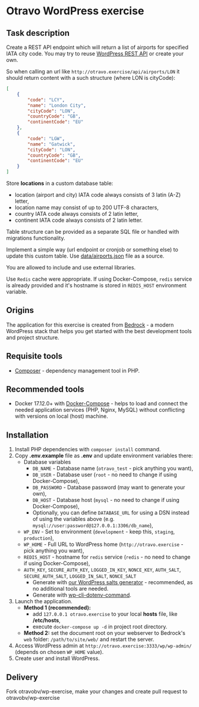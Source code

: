 # Otravo WordPress exercise

## Task description

Create a REST API endpoint which will return a list of airports for specified IATA city code.
You may try to reuse [WordPress REST API](https://developer.wordpress.org/rest-api/) or create your own.

So when calling an url like `http://otravo.exercise/api/airports/LON` it should return content with a such structure (where LON is cityCode):
```json
[
    {
        "code": "LCY",
        "name": "London City",
        "cityCode": "LON",
        "countryCode": "GB",
        "continentCode": "EU"
    },
    {
        "code": "LGW",
        "name": "Gatwick",
        "cityCode": "LON",
        "countryCode": "GB",
        "continentCode": "EU"
    }
]
```

Store **locations** in a custom database table:
- location (airport and city) IATA code always consists of 3 latin (A-Z) letter,
- location name may consist of up to 200 UTF-8 characters,
- country IATA code always consists of 2 latin letter,
- continent IATA code always consists of 2 latin letter.

Table structure can be provided as a separate SQL file or handled with migrations functionality.

Implement a simple way (url endpoint or cronjob or something else) to update this custom table.
Use [data/airports.json](data/airports.json) file as a source.

You are allowed to include and use external libraries.

Use `Redis` cache were appropriate.
If using Docker-Compose, `redis` service is already provided and it's hostname is stored in `REDIS_HOST` environment variable.

## Origins

The application for this exercise is created from [Bedrock](https://roots.io/bedrock/) -
a modern WordPress stack that helps you get started with the best development tools and project structure.

## Requisite tools

* [Composer](https://getcomposer.org/doc/00-intro.md#installation-linux-unix-osx) -
  dependency management tool in PHP.

## Recommended tools

* Docker 17.12.0+ with [Docker-Compose](https://docs.docker.com/compose/install/) -
  helps to load and connect the needed application services (PHP, Nginx, MySQL) without conflicting with versions on local (host) machine.

## Installation

1. Install PHP dependencies with `composer install` command.
1. Copy **.env.example** file as **.env** and update environment variables there:
    * Database variables
        * `DB_NAME` - Database name (`otravo_test` - pick anything you want),
        * `DB_USER` - Database user (`root` - no need to change if using Docker-Compose),
        * `DB_PASSWORD` - Database password (may want to generate your own),
        * `DB_HOST` - Database host (`mysql` - no need to change if using Docker-Compose),
        * Optionally, you can define `DATABASE_URL` for using a DSN instead of using the variables above (e.g. `mysql://user:password@127.0.0.1:3306/db_name`),
    * `WP_ENV` - Set to environment (`development` - keep this, `staging`, `production`),
    * `WP_HOME` - Full URL to WordPress home (`http://otravo.exercise` - pick anything you want),
    * `REDIS_HOST` - hostname for `redis` service (`redis` - no need to change if using Docker-Compose),
    * `AUTH_KEY`, `SECURE_AUTH_KEY`, `LOGGED_IN_KEY`, `NONCE_KEY`, `AUTH_SALT`, `SECURE_AUTH_SALT`, `LOGGED_IN_SALT`, `NONCE_SALT`
        * Generate with [our WordPress salts generator](https://roots.io/salts.html) - recommended, as no additional tools are needed.
        * Generate with [wp-cli-dotenv-command](https://github.com/aaemnnosttv/wp-cli-dotenv-command).
1. Launch the application.
    * **Method 1 (recommended):**
        - add `127.0.0.1 otravo.exercise` to your local **hosts** file, like **/etc/hosts**,
        - execute `docker-compose up -d` in project root directory.
    * **Method 2:** set the document root on your webserver to Bedrock's `web` folder: `/path/to/site/web/` and restart the server.
1. Access WordPress admin at `http://otravo.exercise:3333/wp/wp-admin/` (depends on chosen `WP_HOME` value).
1. Create user and install WordPress.


## Delivery

Fork otravobv/wp-exercise, make your changes and create pull request to otravobv/wp-exercise